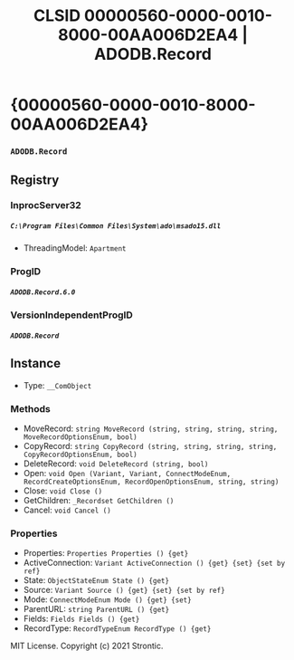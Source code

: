 ﻿---
title: "CLSID 00000560-0000-0010-8000-00AA006D2EA4 | ADODB.Record"
excerpt: What is COM-Object CLSID 00000560-0000-0010-8000-00AA006D2EA4?
---

# {00000560-0000-0010-8000-00AA006D2EA4}

### `ADODB.Record`

## Registry


### InprocServer32

##### `C:\Program Files\Common Files\System\ado\msado15.dll`
* ThreadingModel: `Apartment`

### ProgID

##### `ADODB.Record.6.0`

### VersionIndependentProgID

##### `ADODB.Record`

## Instance

* Type: `__ComObject`

### Methods

* MoveRecord: `string MoveRecord (string, string, string, string, MoveRecordOptionsEnum, bool)`
* CopyRecord: `string CopyRecord (string, string, string, string, CopyRecordOptionsEnum, bool)`
* DeleteRecord: `void DeleteRecord (string, bool)`
* Open: `void Open (Variant, Variant, ConnectModeEnum, RecordCreateOptionsEnum, RecordOpenOptionsEnum, string, string)`
* Close: `void Close ()`
* GetChildren: `_Recordset GetChildren ()`
* Cancel: `void Cancel ()`

### Properties

* Properties: `Properties Properties () {get} `
* ActiveConnection: `Variant ActiveConnection () {get} {set} {set by ref}`
* State: `ObjectStateEnum State () {get} `
* Source: `Variant Source () {get} {set} {set by ref}`
* Mode: `ConnectModeEnum Mode () {get} {set} `
* ParentURL: `string ParentURL () {get} `
* Fields: `Fields Fields () {get} `
* RecordType: `RecordTypeEnum RecordType () {get} `

MIT License. Copyright (c) 2021 Strontic.


